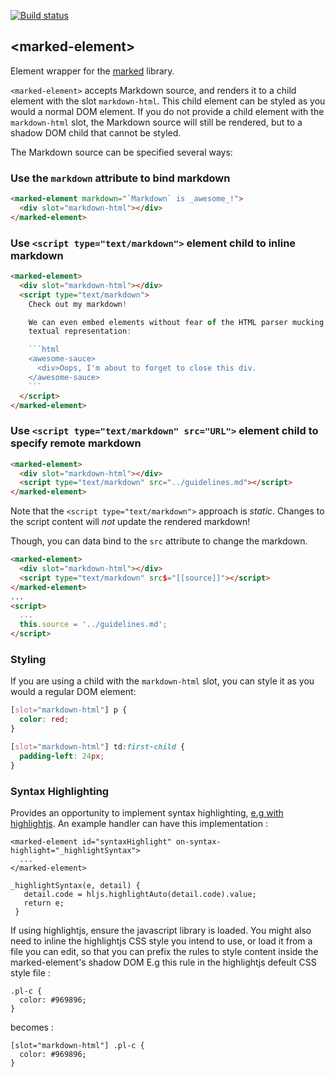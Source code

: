
<!---

This README is automatically generated from the comments in these files:
marked-element.html

Edit those files, and our readme bot will duplicate them over here!
Edit this file, and the bot will squash your changes :)

The bot does some handling of markdown. Please file a bug if it does the wrong
thing! https://github.com/PolymerLabs/tedium/issues

-->

[![Build status](https://travis-ci.org/PolymerElements/marked-element.svg?branch=master)](https://travis-ci.org/PolymerElements/marked-element)


## &lt;marked-element&gt;

Element wrapper for the [marked](https://github.com/chjj/marked) library.

`<marked-element>` accepts Markdown source, and renders it to a child
element with the slot `markdown-html`. This child element can be styled
as you would a normal DOM element. If you do not provide a child element
with the `markdown-html` slot, the Markdown source will still be rendered,
but to a shadow DOM child that cannot be styled.

The Markdown source can be specified several ways:

### Use the `markdown` attribute to bind markdown

```html
<marked-element markdown="`Markdown` is _awesome_!">
  <div slot="markdown-html"></div>
</marked-element>
```

### Use `<script type="text/markdown">` element child to inline markdown

```html
<marked-element>
  <div slot="markdown-html"></div>
  <script type="text/markdown">
    Check out my markdown!

    We can even embed elements without fear of the HTML parser mucking up their
    textual representation:

    ```html
    <awesome-sauce>
      <div>Oops, I'm about to forget to close this div.
    </awesome-sauce>
    ```
  </script>
</marked-element>
```

### Use `<script type="text/markdown" src="URL">` element child to specify remote markdown

```html
<marked-element>
  <div slot="markdown-html"></div>
  <script type="text/markdown" src="../guidelines.md"></script>
</marked-element>
```

Note that the `<script type="text/markdown">` approach is *static*. Changes to
the script content will *not* update the rendered markdown!

Though, you can data bind to the `src` attribute to change the markdown.

```html
<marked-element>
  <div slot="markdown-html"></div>
  <script type="text/markdown" src$="[[source]]"></script>
</marked-element>
...
<script>
  ...
  this.source = '../guidelines.md';
</script>
```

### Styling

If you are using a child with the `markdown-html` slot, you can style it
as you would a regular DOM element:

```css
[slot="markdown-html"] p {
  color: red;
}

[slot="markdown-html"] td:first-child {
  padding-left: 24px;
}
```

### Syntax Highlighting
Provides an opportunity to implement syntax highlighting, [e.g with highlightjs](https://highlightjs.org/).
An example handler can have this implementation : 
```
<marked-element id="syntaxHighlight" on-syntax-highlight="_highlightSyntax">
  ...
</marked-element>
```

```
_highlightSyntax(e, detail) {
   detail.code = hljs.highlightAuto(detail.code).value;
   return e;
 }
```
If using highlightjs, ensure the javascript library is loaded. You might also
need to inline the highlightjs CSS style you intend to use, or load it from a file
you can edit, so that you can prefix the rules to style content inside the marked-element's shadow DOM
E.g this rule in the highlightjs defeult CSS style file : 
```
.pl-c {
  color: #969896;
} 
```
becomes :
``` 
[slot="markdown-html"] .pl-c {
  color: #969896;
} 
```

